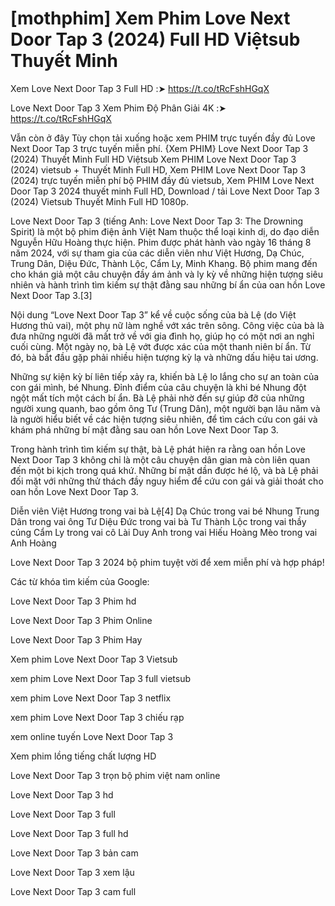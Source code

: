 # [mothphim] Xem Phim Love Next Door Tap 3 (2024) Full HD Việtsub Thuyết Minh

Xem Love Next Door Tap 3 Full HD :➤ https://t.co/tRcFshHGqX

Love Next Door Tap 3 Xem Phim Độ Phân Giải 4K :➤ https://t.co/tRcFshHGqX


Vẫn còn ở đây Tùy chọn tải xuống hoặc xem PHIM trực tuyến đầy đủ Love Next Door Tap 3 trực tuyến miễn phí. {Xem PHIM} Love Next Door Tap 3 (2024) Thuyết Minh Full HD Việtsub Xem PHIM Love Next Door Tap 3 (2024) vietsub + Thuyết Minh Full HD, Xem PHIM Love Next Door Tap 3 (2024) trực tuyến miễn phí bộ PHIM đầy đủ vietsub, Xem PHIM Love Next Door Tap 3 2024 thuyết minh Full HD, Download / tải Love Next Door Tap 3 (2024) Vietsub Thuyết Minh Full HD 1080p.


Love Next Door Tap 3 (tiếng Anh: Love Next Door Tap 3: The Drowning Spirit) là một bộ phim điện ảnh Việt Nam thuộc thể loại kinh dị, do đạo diễn Nguyễn Hữu Hoàng thực hiện. Phim được phát hành vào ngày 16 tháng 8 năm 2024, với sự tham gia của các diễn viên như Việt Hương, Dạ Chúc, Trung Dân, Diệu Đức, Thành Lộc, Cẩm Ly, Minh Khang. Bộ phim mang đến cho khán giả một câu chuyện đầy ám ảnh và ly kỳ về những hiện tượng siêu nhiên và hành trình tìm kiếm sự thật đằng sau những bí ẩn của oan hồn Love Next Door Tap 3.[3]

Nội dung
“Love Next Door Tap 3” kể về cuộc sống của bà Lệ (do Việt Hương thủ vai), một phụ nữ làm nghề vớt xác trên sông. Công việc của bà là đưa những người đã mất trở về với gia đình họ, giúp họ có một nơi an nghỉ cuối cùng. Một ngày nọ, bà Lệ vớt được xác của một thanh niên bí ẩn. Từ đó, bà bắt đầu gặp phải nhiều hiện tượng kỳ lạ và những dấu hiệu tai ương.

Những sự kiện kỳ bí liên tiếp xảy ra, khiến bà Lệ lo lắng cho sự an toàn của con gái mình, bé Nhung. Đỉnh điểm của câu chuyện là khi bé Nhung đột ngột mất tích một cách bí ẩn. Bà Lệ phải nhờ đến sự giúp đỡ của những người xung quanh, bao gồm ông Tư (Trung Dân), một người bạn lâu năm và là người hiểu biết về các hiện tượng siêu nhiên, để tìm cách cứu con gái và khám phá những bí mật đằng sau oan hồn Love Next Door Tap 3.

Trong hành trình tìm kiếm sự thật, bà Lệ phát hiện ra rằng oan hồn Love Next Door Tap 3 không chỉ là một câu chuyện dân gian mà còn liên quan đến một bi kịch trong quá khứ. Những bí mật dần được hé lộ, và bà Lệ phải đối mặt với những thử thách đầy nguy hiểm để cứu con gái và giải thoát cho oan hồn Love Next Door Tap 3.

Diễn viên
Việt Hương trong vai bà Lệ[4]
Dạ Chúc trong vai bé Nhung
Trung Dân trong vai ông Tư
Diệu Đức trong vai bà Tư
Thành Lộc trong vai thầy cúng
Cẩm Ly trong vai cô Lài
Duy Anh trong vai Hiếu
Hoàng Mèo trong vai Anh Hoàng


Love Next Door Tap 3 2024 bộ phim tuyệt vời để xem miễn phí và hợp pháp!

Các từ khóa tìm kiếm của Google:

Love Next Door Tap 3 Phim hd

Love Next Door Tap 3 Phim Online

Love Next Door Tap 3 Phim Hay

Xem phim Love Next Door Tap 3 Vietsub

xem phim Love Next Door Tap 3 full vietsub

xem phim Love Next Door Tap 3 netflix

xem phim Love Next Door Tap 3 chiếu rạp

xem online tuyến Love Next Door Tap 3

Xem phim lồng tiếng chất lượng HD

Love Next Door Tap 3 trọn bộ phim việt nam online

Love Next Door Tap 3 hd

Love Next Door Tap 3 full

Love Next Door Tap 3 full hd

Love Next Door Tap 3 bản cam

Love Next Door Tap 3 xem lậu

Love Next Door Tap 3 cam full
